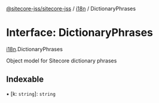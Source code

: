 [@sitecore-jss/sitecore-jss](../README.md) / [i18n](../modules/i18n.md) / DictionaryPhrases

# Interface: DictionaryPhrases

[i18n](../modules/i18n.md).DictionaryPhrases

Object model for Sitecore dictionary phrases

## Indexable

▪ [k: `string`]: `string`
